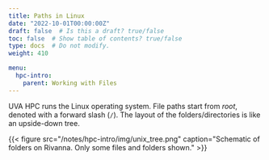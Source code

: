 ```yaml
---
title: Paths in Linux
date: "2022-10-01T00:00:00Z"
draft: false  # Is this a draft? true/false
toc: false  # Show table of contents? true/false
type: docs  # Do not modify.
weight: 410

menu:
  hpc-intro:
    parent: Working with Files
---
```


UVA HPC runs the Linux operating system.  File paths start from _root_, denoted with a forward slash (`/`).  The layout of the folders/directories is like an upside-down tree.

{{< figure src="/notes/hpc-intro/img/unix_tree.png" caption="Schematic of folders on Rivanna. Only some files and folders shown." >}}
